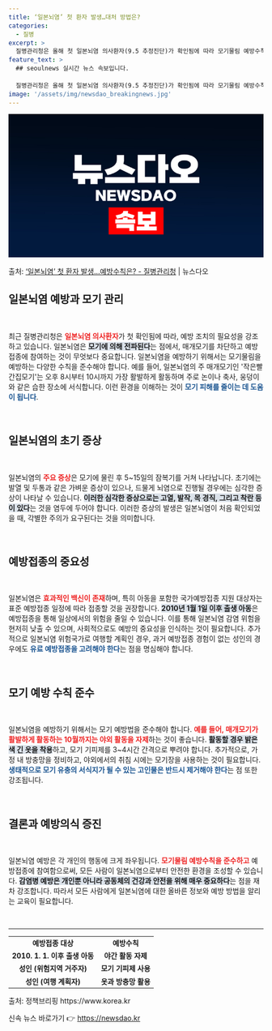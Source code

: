 ```yaml
---
title: ‘일본뇌염’ 첫 환자 발생…대처 방법은?
categories:
  - 질병
excerpt: >
  질병관리청은 올해 첫 일본뇌염 의사환자(9.5 추정진단)가 확인됨에 따라 모기물림 예방수칙 준수 및 예방접종…
feature_text: >
  ## seoulnews 실시간 뉴스 속보입니다.

  질병관리청은 올해 첫 일본뇌염 의사환자(9.5 추정진단)가 확인됨에 따라 모기물림 예방수칙 준수 및 예방접종…
image: '/assets/img/newsdao_breakingnews.jpg'
---
```


![뉴스다오 속보](/assets/img/newsdao_breakingnews.jpg)

<p>출처: <a href="https://newsdao.kr/1889" rel="dofollow">‘일본뇌염’ 첫 환자 발생…예방수칙은? - 질병관리청</a> | 뉴스다오</p>

<h2 data-ke-size="size26">일본뇌염 예방과 모기 관리</h2>

<p data-ke-size="size16">&nbsp;</p>

<p data-ke-size="size16">최근 질병관리청은 <b><span style="color: #ee2323;">일본뇌염 의사환자</span></b>가 첫 확인됨에 따라, 예방 조치의 필요성을 강조하고 있습니다. 일본뇌염은 <b><span style="background-color: #21538527;">모기에 의해 전파된다</span></b>는 점에서, 매개모기를 차단하고 예방접종에 참여하는 것이 무엇보다 중요합니다. 일본뇌염을 예방하기 위해서는 모기물림을 예방하는 다양한 수칙을 준수해야 합니다. 예를 들어, 일본뇌염의 주 매개모기인 '작은빨간집모기'는 오후 8시부터 10시까지 가장 활발하게 활동하며 주로 논이나 축사, 웅덩이와 같은 습한 장소에 서식합니다. 이런 환경을 이해하는 것이 <b><span style="color: #1a5490;">모기 피해를 줄이는 데 도움이 됩니다</span></b>.</p>

<p data-ke-size="size16">&nbsp;</p>

<h2 data-ke-size="size26">일본뇌염의 초기 증상</h2>

<p data-ke-size="size16">&nbsp;</p>

<p data-ke-size="size16">일본뇌염의 <b><span style="color: #ee2323;">주요 증상</span></b>은 모기에 물린 후 5~15일의 잠복기를 거쳐 나타납니다. 초기에는 발열 및 두통과 같은 가벼운 증상이 있으나, 드물게 뇌염으로 진행될 경우에는 심각한 증상이 나타날 수 있습니다. <b><span style="background-color: #21538527;">이러한 심각한 증상으로는 고열, 발작, 목 경직, 그리고 착란 등이 있다</span></b>는 것을 염두에 두어야 합니다. 이러한 증상의 발생은 일본뇌염이 처음 확인되었을 때, 각별한 주의가 요구된다는 것을 의미합니다.</p>

<p data-ke-size="size16">&nbsp;</p>

<h2 data-ke-size="size26">예방접종의 중요성</h2>

<p data-ke-size="size16">&nbsp;</p>

<p data-ke-size="size16">일본뇌염은 <b><span style="color: #ee2323;">효과적인 백신이 존재</span></b>하며, 특히 아동을 포함한 국가예방접종 지원 대상자는 표준 예방접종 일정에 따라 접종할 것을 권장합니다. <b><span style="background-color: #21538527;">2010년 1월 1일 이후 출생 아동</span></b>은 예방접종을 통해 일상에서의 위험을 줄일 수 있습니다. 이를 통해 일본뇌염 감염 위험을 현저히 낮출 수 있으며, 사회적으로도 예방의 중요성을 인식하는 것이 필요합니다. 추가적으로 일본뇌염 위험국가로 여행할 계획인 경우, 과거 예방접종 경험이 없는 성인의 경우에도 <b><span style="color: #1a5490;">유료 예방접종을 고려해야 한다</span></b>는 점을 명심해야 합니다.</p>

<p data-ke-size="size16">&nbsp;</p>

<h2 data-ke-size="size26">모기 예방 수칙 준수</h2>

<p data-ke-size="size16">&nbsp;</p>

<p data-ke-size="size16">일본뇌염을 예방하기 위해서는 모기 예방법을 준수해야 합니다. <b><span style="color: #ee2323;">예를 들어, 매개모기가 활발하게 활동하는 10월까지는 야외 활동을 자제</span></b>하는 것이 좋습니다. <b><span style="background-color: #21538527;">활동할 경우 밝은색 긴 옷을 착용</span></b>하고, 모기 기피제를 3~4시간 간격으로 뿌려야 합니다. 추가적으로, 가정 내 방충망을 정비하고, 야외에서의 취침 시에는 모기장을 사용하는 것이 필요합니다. <b><span style="color: #1a5490;">생태적으로 모기 유충의 서식지가 될 수 있는 고인물은 반드시 제거해야 한다</span></b>는 점 또한 강조됩니다.</p>

<p data-ke-size="size16">&nbsp;</p>

<h2 data-ke-size="size26">결론과 예방의식 증진</h2>

<p data-ke-size="size16">&nbsp;</p>

<p data-ke-size="size16">일본뇌염 예방은 각 개인의 행동에 크게 좌우됩니다. <b><span style="color: #ee2323;">모기물림 예방수칙을 준수하고</span></b> 예방접종에 참여함으로써, 모든 사람이 일본뇌염으로부터 안전한 환경을 조성할 수 있습니다. <b><span style="background-color: #21538527;">감염병 예방은 개인뿐 아니라 공동체의 건강과 안전을 위해 매우 중요하다</span></b>는 점을 재차 강조합니다. 따라서 모든 사람에게 일본뇌염에 대한 올바른 정보와 예방 방법을 알리는 교육이 필요합니다.</p>

<p data-ke-size="size16">&nbsp;</p>

<hr>

<table>
<tr>
<td style="text-align: center; height: 17px;"><b>예방접종 대상</b></td>
<td style="text-align: center; height: 17px;"><b>예방수칙</b></td>
</tr>
<tr>
<td style="text-align: center; height: 17px;"><b>2010. 1. 1. 이후 출생 아동</b></td>
<td style="text-align: center; height: 17px;"><b>야간 활동 자제</b></td>
</tr>
<tr>
<td style="text-align: center; height: 17px;"><b>성인 (위험지역 거주자)</b></td>
<td style="text-align: center; height: 17px;"><b>모기 기피제 사용</b></td>
</tr>
<tr>
<td style="text-align: center; height: 17px;"><b>성인 (여행 계획자)</b></td>
<td style="text-align: center; height: 17px;"><b>옷과 방충망 활용</b></td>
</tr>
</table>

<p data-ke-size="size16">출처: 정책브리핑 https://www.korea.kr</p> 

신속 뉴스 바로가기 👉 <a href="https://newsdao.kr" rel="dofollow">https://newsdao.kr</a>


